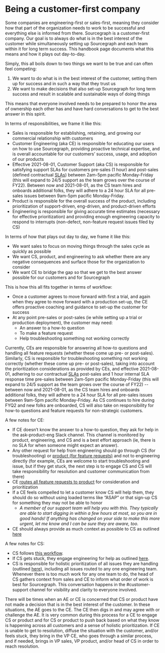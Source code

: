 # Being a customer-first company

Some companies are engineering-first or sales-first, meaning they consider how that part of the organization needs to work to be successful and everything else is informed from there. Sourcegraph is a customer-first company. Our goal is to always do what is in the best interest of the customer while simultaneously setting up Sourcegraph and each team within it for long term success. This handbook page documents what this means and how it plays out day-to-day.

Simply, this all boils down to two things we want to be true and can often feel competing:

1. We want to do what is in the best interest of the customer, setting them up for success and in such a way that they trust us
2. We want to make decisions that also set-up Sourcegraph for long term success and result in scalable and sustainable ways of doing things

This means that everyone involved needs to be prepared to honor the area of ownership each other has and have hard conversations to get to the best answer in this spirit.

In terms of responsibilities, we frame it like this:

* Sales is responsible for establishing, retaining, and growing our commercial relationship with customers
* Customer Engineering (aka CE) is responsible for educating our users on how to use Sourcegraph, providing proactive technical expertise, and is overall accountable for our customers’ success, usage, and adoption of our products
* Effective 2021-08-01, Customer Support (aka CS) is responsible for satisfying support SLAs for customers pre-sales (1 hour) and post-sales (defined contractual [SLAs](https://about.sourcegraph.com/handbook/support#slas)) between 2am-5pm pacific Monday-Friday (this will expand to 24/5 support as the team grows over the course of FY22). Between now and 2021-08-01, as the CS team hires and onboards additional folks, they will adhere to a 24 hour SLA for all pre-sales issues between 9am-5pm pacific Monday-Friday.
* Product is responsible for the overall success of the product, including prioritization of support-driven, eng-driven, and product-driven efforts
* Engineering is responsible for giving accurate time estimates (necessary for effective prioritization) and providing enough engineering capacity to respond to interrupts (non-defect, non-feature request issues filed by CS)

In terms of how that plays out day to day, we frame it like this:

* We want sales to focus on moving things through the sales cycle as quickly as possible
* We want CS, product, and engineering to ask whether there are any negative consequences and surface those for the organization to consider
* We want CE to bridge the gap so that we get to the best answer possible for our customers and for Sourcegraph


This is how this all fits together in terms of workflow:

* Once a customer agrees to move forward with first a trial, and again when they agree to move forward with a production set-up, the CE offers proactive coaching and guidance to set-up the customer for success
* At any point pre-sales or post-sales (ie while setting up a trial or production deployment), the customer may need:
	* An answer to a how-to question
	* To make a feature request
	* Help troubleshooting something not working correctly


Currently, CEs are responsible for answering all how-to questions and handling all feature requests (whether these come up pre- or post-sales). Similarly, CS is responsible for troubleshooting something not working correctly (whether these come up pre- or post-sales), taking into account the prioritization considerations as provided by CEs, and effective 2021-08-01, adhering to our contractual [SLAs](https://about.sourcegraph.com/handbook/support#slas) post-sales and 1 hour internal SLA response time pre-sales between 2am-5pm pacific Monday-Friday (this will expand to 24/5 support as the team grows over the course of FY22) -- between now and 2021-08-01, as the CS team hires and onboards additional folks, they will adhere to a 24 hour SLA for all pre-sales issues between 9am-5pm pacific Monday-Friday. As CS continues to hire during FYQ2 and new folks are onboarded, CS will also take on responsibility for how-to questions and feature requests for non-strategic customers.

A few notes for CE:


* If CE doesn’t know the answer to a how-to question, they ask for help in the ask-product-eng Slack channel. This channel is monitored by product, engineering, and CS and is a best effort approach (ie, there is no SLA for when someone might expect an answer).
* Any other request for help from engineering should go through CS (for troubleshooting) or [product (for feature requests)](../product/surfacing_product_feedback.md) and not to engineering directly (for example, CEs are welcome to start troubleshooting and issue, but if they get stuck, the next step is to engage CS and CS will take responsibility for resolution and customer communication from there)
* CE [routes all feature requests to product](../product/surfacing_product_feedback.md) for consideration and prioritization
* If a CE feels compelled to let a customer know CS will help them, they should do so without using loaded terms like “ASAP” or that sign-up CS for something they may not be able to honor
	* *A member of our support team will help you with this. They typically are able to start digging in within a few hours at most, so you are in good hands! If anything has changed on your side to make this more urgent, let me know and I can be sure they are aware, too.*
* CE should always provide as much context as possible to CS as outlined [here](https://about.sourcegraph.com/handbook/ce/team-culture#customer-support-engineers-cses)

A few notes for CS:

* CS follows [this workflow](https://about.sourcegraph.com/handbook/support/support-workflow).
* If CS gets stuck, they engage engineering for help as outlined [here](https://about.sourcegraph.com/handbook/support/engaging-other-teams).
* CS is responsible for holistic prioritization of all issues they are handling (outlined [here](https://about.sourcegraph.com/handbook/support/support-prioritization)), including all issues routed to any one engineering team. Whenever there is too much work for any one team to do, the head of CS gathers context from sales and CE to inform what order of work is best for Sourcegraph. This conversation happens in the #customer-support channel for visibility and clarity to everyone involved.


There will be times when an AE or CE is concerned that CS or product have not made a decision that is in the best interest of the customer. In these situations, the AE goes to the CE. The CE then digs in and may agree with or challenge the AE. It is very common during this process for a CE to engage CS or product and for CS or product to push back based on what they know is happening across all customers and a sense of holistic prioritization. If CE is unable to get to resolution, diffuse the situation with the customer, and/or feels stuck, they bring in the VP CE, who goes through a similar process, and if needed, brings in VP sales, VP product, and/or head of CS in order to reach resolution. 
